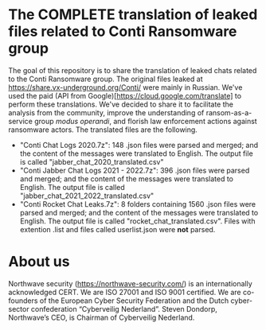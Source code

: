 # The COMPLETE translation of leaked files related to Conti Ransomware group

The goal of this repository is to share the translation of leaked chats related to the Conti Ransomware group. The original files leaked at https://share.vx-underground.org/Conti/ were mainly in Russian. We've used the paid (API from Google)[https://cloud.google.com/translate] to perform these translations. We've decided to share it to facilitate the analysis from the community, improve the understanding of ransom-as-a-service group *modus operandi*, and florish law enforcement actions against ransomware actors. The translated files are the following.

- "Conti Chat Logs 2020.7z": 148 .json files were parsed and merged; and the content of the messages were translated to English. The output file is called "jabber_chat_2020_translated.csv"
- "Conti Jabber Chat Logs 2021 - 2022.7z": 396 .json files were parsed and merged; and the content of the messages were translated to English. The output file is called "jabber_chat_2021_2022_translated.csv"
- "Conti Rocket Chat Leaks.7z": 8 folders containing 1560 .json files were parsed and merged; and the content of the messages were translated to English. The output file is called "rocket_chat_translated.csv". Files with extention .list and files called userlist.json were **not** parsed. 

# About us
Northwave security (https://northwave-security.com/) is an internationally acknowledged CERT. We are ISO 27001 and ISO 9001 certified. We are co-founders of the European Cyber Security Federation and the Dutch cyber-sector confederation “Cyberveilig Nederland”. Steven Dondorp, Northwave’s CEO, is Chairman of Cyberveilig Nederland.

